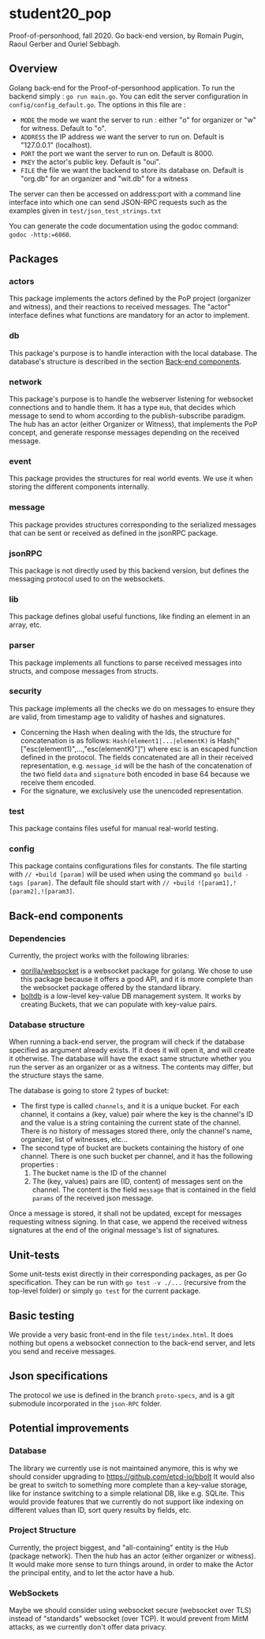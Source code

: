 # student20_pop
Proof-of-personhood, fall 2020. Go back-end version, by Romain Pugin, Raoul Gerber and Ouriel Sebbagh.

## Overview
Golang back-end for the Proof-of-personhood application. To run the backend simply : `go run main.go`. You can edit the 
server configuration in `config/config_default.go`. The options in this file are : 
* `MODE` the mode we want the server to run : either "o" for organizer or "w" for witness. Default to "o".
* `ADDRESS` the IP address we want the server to run on. Default is "127.0.0.1" (localhost).
* `PORT` the port we want the server to run on. Default is 8000.
* `PKEY` the actor's public key. Default is "oui".
* `FILE` the file we want the backend to store its database on. Default is "org.db" for an organizer and "wit.db" for a witness

The server can then be accessed on address:port with a command line interface into which one can send JSON-RPC requests such as the examples given in `test/json_test_strings.txt`

You can generate the code documentation using the godoc command: `godoc -http:=6060`.

## Packages
### actors
This package implements the actors defined by the PoP project (organizer and witness), and their reactions to received messages. 
The "actor" interface defines what functions are mandatory for an actor to implement.

### db 
This package's purpose is to handle interaction with the local database. The database's structure is described in the section [Back-end components](#Database-structure).

### network 
This package's purpose is to handle the webserver listening for websocket connections and to handle them.
It has a type `Hub`, that decides which message to send to whom according to the publish-subscribe paradigm.
The hub has an actor (either Organizer or Witness), that implements the PoP concept, and generate response messages 
depending on the received message.

### event
This package provides the structures for real world events. We use it when storing the different components internally.

### message
This package provides structures corresponding to the serialized messages that can be sent or received as defined in the jsonRPC package.

### jsonRPC
This package is not directly used by this backend version, but defines the messaging protocol used to on the websockets.

### lib
This package defines global useful functions, like finding an element in an array, etc.

### parser
This package implements all functions to parse received messages into structs, and compose messages from structs.

### security
This package implements all the checks we do on messages to ensure they are valid, from timestamp age to validity of hashes and signatures.
* Concerning the Hash when dealing with the Ids, the structure for concatenation is as follows:
`Hash(element1|...|elementK)` is Hash("["esc(element1)",...,"esc(elementK)"]") where esc is an escaped function defined in the protocol.
  The fields concatenated are all in their received representation, e.g. `message_id` will be the hash of the concatenation of the two field `data` and
                                                                        `signature` both encoded in base 64 because we receive them encoded.
* For the signature, we exclusively use the unencoded representation. 

### test
This package contains files useful for manual real-world testing.

### config
This package contains configurations files for constants. The file starting with `// +build [param]` will be used when using the command `go build -tags [param]`. The default file should start with `// +build ![param1],![param2],![param3]`.

## Back-end components
### Dependencies
Currently, the project works with the following libraries:
* [gorilla/websocket](https://github.com/gorilla/websocket) is a websocket package for golang. We chose to use this 
package because it offers a good API, and it is more complete than the websocket package offered by the standard library.
* [boltdb](https://github.com/boltdb/bolt) is a low-level key-value DB management system. It works by creating Buckets, 
that we can populate with key-value pairs.

### Database structure
When running a back-end server, the program will check if the database specified as argument already exists. If it does 
it will open it, and will create it otherwise. The database will have the exact same structure whether you run the server 
as an organizer or as a witness. The contents may differ, but the structure stays the same.

The database is going to store 2 types of bucket:
* The first type is called `channels`, and it is a unique bucket. For each channel, it contains a (key, value) pair where the key is the channel's ID
and the value is a string containing the current state of the channel. There is no history of messages stored there, 
only the channel's name, organizer, list of witnesses, etc...
* The second type of bucket are buckets containing the history of one channel. There is one such bucket per channel, and 
it has the following properties :
    1. The bucket name is the ID of the channel
    2. The (key, values) pairs are (ID, content) of messages sent on the channel. The content is the field `message` that
  is contained in the field `params` of the received json message.

Once a message is stored, it shall not be updated, except for messages requesting witness signing. In that case, we 
append the received witness signatures at the end of the original message's list of signatures.

## Unit-tests
Some unit-tests exist directly in their corresponding packages, as per Go specification. They can be run with `go test -v ./...` (recursive from the top-level folder) or simply `go test` for the current package.

## Basic testing
We provide a very basic front-end in the file `test/index.html`. It does nothing but opens a websocket connection to the back-end server, and lets
you send and receive messages.

## Json specifications
The protocol we use is defined in the branch `proto-specs`, and is a git submodule incorporated in the `json-RPC` folder.

## Potential improvements
### Database
The library we currently use is not maintained anymore, this is why we should consider upgrading to https://github.com/etcd-io/bbolt
It would also be great to switch to something more complete than a key-value storage, like for instance switching to a 
simple relational DB, like e.g. SQLite. This would provide features that we currently do not support like indexing on 
different values than ID, sort query results by fields, etc.

### Project Structure
Currently, the project biggest, and "all-containing" entity is the Hub (package network). Then the hub has an actor 
(either organizer or witness). It would make more sense to turn things around, in order to make the Actor the
principal entity, and to let the actor have a hub.

### WebSockets
Maybe we should consider using websocket secure (websocket over TLS) instead of "standards" websocket (over TCP). It 
would prevent from MitM attacks, as we currently don't offer data privacy.
